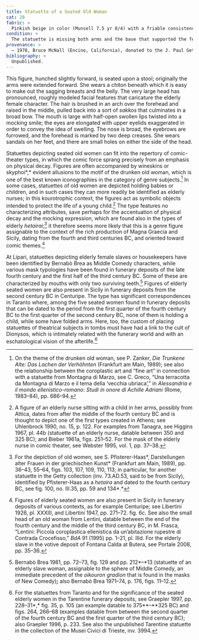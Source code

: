 ```yaml
---
title: Statuette of a Seated Old Woman
cat: 28
fabric: >
  Pinkish beige in color (Munsell 7.5 yr 8/4) with a friable consistency and small calcareous inclusions. Head and body were made with a mold; a number of details, such as the drapery, were retouched after molding. The back was merely sketched out; the interior is hollow.
condition: >
  The statuette is missing both arms and the base that supported the feet.
provenance: >
  – 1978, Bruce McNall (Encino, California), donated to the J. Paul Getty Museum, 1978.
bibliography: >
  Unpublished.
---
```

This figure, hunched slightly forward, is seated upon a stool;
originally the arms were extended forward. She wears a chiton beneath
which it is easy to make out the sagging breasts and the belly. The very
large head has pronounced, roughly modeled facial features that
caricature the elderly female character. The hair is brushed in an arch
over the forehead and raised in the middle, pulled back into a sort of
*sakkos* that culminates in a broad bow. The mouth is large with
half-open swollen lips twisted into a mocking smile; the eyes are
elongated with upper eyelids exaggerated in order to convey the idea of
swelling. The nose is broad, the eyebrows are furrowed, and the forehead
is marked by two deep creases. She wears sandals on her feet, and there
are small holes on either the side of the head.

Statuettes depicting seated old women can fit into the repertory of
comic-theater types, in which the comic force sprang precisely from an
emphasis on physical decay. Figures are often accompanied by wineskins
or skyphoi*,* evident allusions to the motif of the drunken old woman,
which is one of the best known iconographies in the category of genre
subjects.[^1] In some cases, statuettes of old women are depicted
holding babies or children, and in such cases they can more readily be
identified as elderly nurses; in this kourotrophic context, the figures
act as symbolic objects intended to protect the life of a young
child.[^2] The type features no characterizing attributes, save perhaps
for the accentuation of physical decay and the mocking expression, which
are found also in the types of elderly *hetairai*;[^3] it therefore
seems more likely that this is a genre figure assignable to the context
of the rich production of Magna Graecia and Sicily, dating from the
fourth and third centuries <span
class="smcaps">BC</span>, and oriented toward comic
themes.[^4]

At Lipari, statuettes depicting elderly female slaves or housekeepers
have been identified by Bernabò Brea as Middle Comedy characters, while
various mask typologies have been found in funerary deposits of the late
fourth century and the first half of the third century <span
class="smcaps">BC.</span> Some of these are
characterized by mouths with only two surviving teeth.[^5] Figures of
elderly seated women are also present in Sicily in funerary deposits
from the second century <span class="smcaps">BC</span>
in Centuripe. The type has significant correspondences in Taranto where,
among the five seated women found in funerary deposits that can be dated
to the period from the first quarter of the fourth century <span
class="smcaps">BC</span> to the first quarter of the
second century <span class="smcaps">BC</span>, none of
them is holding a child, while some have folded arms. Here, too, the
custom of placing statuettes of theatrical subjects in tombs must have
had a link to the cult of Dionysos, which is intimately related with the
funerary world and with an eschatological vision of the afterlife.[^6]

[^1]: On the theme of the drunken old woman, see P. Zanker, *Die
    Trunkene Alte: Das Lachen der Verhöhnten* (Frankfurt am Main, 1989);
    see also the relationship between the coroplastic art and “fine art”
    in connection with a statuette from Montagna di Marzo, see C. Greco,
    “Una terracotta da Montagna di Marzo e il tema della ‘vecchia
    ubriaca’,” in *Alessandria e il mondo ellenistico-romano*: *Studi in
    onore di Achille Adriani* (Rome, 1983–84), pp. 686–94.

[^2]: A figure of an elderly nurse sitting with a child in her arms,
    possibly from Attica, dates from after the middle of the fourth
    century <span class="smcaps">BC</span> and is
    thought to depict one of the first types created in Athens; see
    <span class="smcaps">Uhlenbrock</span> 1990, no.
    15, p. 122. For examples from Tanagra, see <span
    class="smcaps">Higgins</span> 1967, pl. 44b
    (statuette of an elderly nurse, datable between 350 and 325 <span
    class="smcaps">BC</span>); and <span
    class="smcaps">Bieber</span> 1961a, figs. 251–52.
    For the mask of the elderly nurse in comic theater, see <span
    class="smcaps">Webster</span> 1995, vol. 1, pp.
    37–38.

[^3]: For the depiction of old women, see S. Pfisterer-Haas*,
    Darstellungen alter Frauen in der griechischen Kunst* (Frankfurt am
    Main, 1989), pp. 36–43, 55–64, figs. 103, 107, 109, 110, 113; in
    particular, for another statuette in the Getty collection (inv.
    73.AD.53, said to be from Sicily), identified by Pfisterer-Haas as a
    *hetaira* and dated to the fourth century <span
    class="smcaps">BC</span>, see fig. 100, no.
    III.35, pp. 59 and 134*.*

[^4]: Figures of elderly seated women are also present in Sicily in
    funerary deposits of various contexts, as for example Centuripe; see
    <span class="smcaps">Libertini</span> 1926, pl.
    XXXIII, and <span class="smcaps">Libertini</span>
    1947, pp. 271–72. fig. 6c. See also the small head of an old woman
    from Lentini, datable between the end of the fourth century and the
    middle of the third century <span
    class="smcaps">BC</span>, in M. Frasca, “Lentini:
    Piccola coroplastica ellenistica da un’abitazione rupestre di
    Contrada Crocefisso,” *BdA* 91 (1995) pp. 1–21, pl. IIId. For the
    elderly slave in the votive deposit of Fontana Calda at Butera, see
    <span class="smcaps">Portale</span> 2008, pp.
    35–36.

[^5]: <span class="smcaps">Bernabò Brea</span> 1981,
    pp. 72–73, fig. 129 and pp. 212*–*13 (statuette of an elderly slave
    woman, assignable to the sphere of Middle Comedy, an immediate
    precedent of the *oikouron gradion* that is found in the masks of
    New Comedy)**;** also <span class="smcaps">Bernabò
    Brea</span> 1971–74, p. 176, figs. 11–12.

[^6]: For the statuettes from Taranto and for the significance of the
    seated elderly women in the Tarentine funerary deposits, see <span
    class="smcaps">Graepler</span> 1997, pp. 228–31*,*
    fig. 35, p. 105 (an example datable to 375**–**325 <span
    class="smcaps">BC</span>) and figs. 264, 266–68
    (examples datable from between the second quarter of the fourth
    century <span class="smcaps">BC</span> and the
    first quarter of the third century <span
    class="smcaps">BC</span>); also <span
    class="smcaps">Graepler</span> <span
    class="smcaps">1996</span>, p. 233. See also the
    unpublished Tarentine statuette in the collection of the Musei
    Civici di Trieste, inv. 3994.
